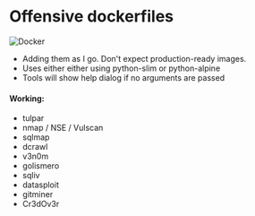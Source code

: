 # Offensive dockerfiles
![Docker](https://anonimag.es/i/bf7d4fd20803d0bab7be32fa51c4a498.png)

* Adding them as I go. Don't expect production-ready images.  
* Uses either either using python-slim or python-alpine
* Tools will show help dialog if no arguments are passed  

#### Working:
* tulpar
* nmap / NSE / Vulscan
* sqlmap
* dcrawl
* v3n0m
* golismero
* sqliv
* datasploit
* gitminer
* Cr3dOv3r

